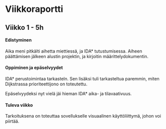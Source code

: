 # Viikkoraportti

## Viikko 1 - 5h

#### Edistyminen

Aika meni pitkälti aihetta miettiessä, ja IDA* tutustumisessa.
Aiheen päättämisen jälkeen alustin projektin, ja kirjoitin määrittelydokumentin.

#### Oppiminen ja epäselvyydet

IDA* perustoimintaa tarkasteln. Sen lisäksi tuli tarkasteltua paremmin, miten Dijkstrassa prioriteettijono on toteutettu.  

Epäselvyydeksi nyt vielä jäi hieman IDA* aika- ja tilavaativuus.

#### Tuleva viikko

Tarkoituksena on toteuttaa sovellukselle visuaalinen käyttöliittymä, johon voi piirtää.
